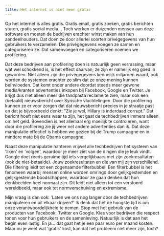 ```yaml
---
title: Het internet is niet meer gratis
---
```


Op het internet is alles gratis. Gratis email, gratis zoeken, gratis
berichten sturen, gratis social media... Toch werken er duizenden
mensen aan deze software en moeten de bedrijven erachter winst maken
van hun aandeelhouders. Dat doen ze door allerlei soorten
privégegevens van hun gebruikers te verzamelen. Die privégegevens
voegen ze samen en categoriseren ze. Dat samenvoegen en categoriseren
noemen we profilering.

Dat deze bedrijven aan profilering doen is natuurlijk geen verrassing,
maar wat wel schokkend is, is het effect daarvan; ze zijn er namelijk
erg goed in geworden. Niet alleen zijn die privégegevens kennelijk
miljarden waard, ook worden de systemen erachter zo slim dat ze onze
mening kunnen beïnvloeden. Dat komt onder andere doordat steeds meer
gewone media/kranten advertenties inkopen bij Facebook, Google en
Twitter. Je krijgt dus niet alleen meer die tandpasta reclame te zien,
maar ook een (betaald) nieuwsbericht over Syrische vluchtelingen. Door
die profilering kunnen ze er voor zorgen dat dat nieuwsbericht precies
in je straatje past en dat je bijvoorbeeld denkt: "Zie je wel, Hillary
is inderdaad corrupt." Dat bericht hoeft niet eens waar te zijn, het
gaat de techbedrijven immers alleen om het geld. Bovendien is het
allemaal erg moeilijk te controleren, want door die profilering zie
jij weer net andere advertenties dan ik. Dat deze manipulatie
effectief is hebben we gezien bij de Trump campagne en in mindere mate
bij de Obama campagne.

Naast deze manipulatie hanteren vrijwel alle techbedrijven het systeem
van 'liken' en 'volgen', waardoor je meer ziet van de dingen die je
leuk vindt. Google doet reeds geruime tijd iets vergelijkbaars met
zijn zoekresultaten (ook de niet-betaalde). Jouw zoekresultaten en die
van mij zijn verschillend. Die filtering leidt tot een zogenaamde
filterbubbel. Een filterbubbel is het fenomeen waarbij mensen online
worden omringd door gelijkgestemden en gelijkgestemde boodschappen,
waardoor ze gaan denken dat hun denkbeelden heel normaal zijn. Dit
leidt niet alleen tot een verstoord wereldbeeld, maar ook tot
normverschuiving en extremisme.

Mijn vraag is dan ook: 'Laten we ons nog langer door de techbedrijven
manipuleren en uit elkaar drijven?' Ik denk dat het de hoogste tijd is
om onze verantwoordelijkheid te nemen. Stop met het gebruik van de
producten van Facebook, Twitter en Google. Kies voor bedrijven die
respect tonen voor hun gebruikers en de samenleving. Natuurlijk is dat
aan het begin even lastig. En ja... dat gaat het je een paar euro per
maand kosten. Maar nu je weet wat 'gratis' kost, kan dat het probleem
niet meer zijn, toch?